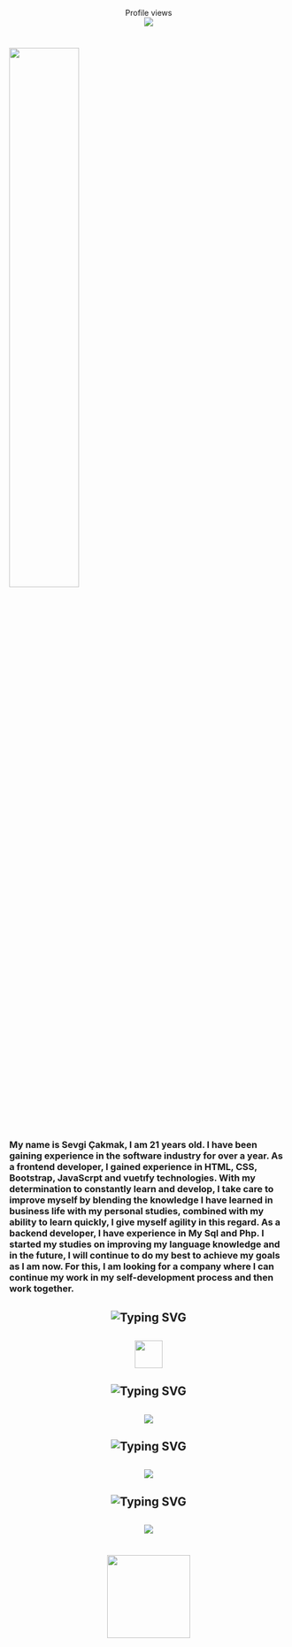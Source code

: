  <p align="center"> 
Profile views<br>
  
 <img src="https://profile-counter.glitch.me/Sevgi-Cakmak/count.svg" />
</p>


# <img width="50%" src= "https://readme-typing-svg.demolab.com?font=Fira+Code&pause=1000&color=4a76fc&background=FF6AAA00&vCenter=false&multiline=true&width=435&height=30&lines=Merhaba+ben%2C+Sevgi">

### My name is Sevgi Çakmak, I am 21 years old. I have been gaining experience in the software industry for over a year. As a frontend developer, I gained experience in HTML, CSS, Bootstrap, JavaScrpt and vuetıfy technologies. With my determination to constantly learn and develop, I take care to improve myself by blending the knowledge I have learned in business life with my personal studies, combined with my ability to learn quickly, I give myself agility in this regard. As a backend developer, I have experience in My Sql and Php. I started my studies on improving my language knowledge and in the future, I will continue to do my best to achieve my goals as I am now. For this, I am looking for a company where I can continue my work in my self-development process and then work together.


<h2 align="center"><img src="https://readme-typing-svg.herokuapp.com?font=Pacifico&pause=1000&color=CA05C3&background=69FF2000&center=true&vCenter=true&repeat=false&width=435&lines=Social+Media's" alt="Typing SVG" /></h2>

<h2 align="center">
        <a href="https://www.instagram.com/sevgi_cakmk/">
            <img src="https://skillicons.dev/icons?i=instagram" height="50" width="50">
        </a>
</h2>

<h2 align="center"><img src="https://readme-typing-svg.herokuapp.com?font=Pacifico&pause=1000&color=F00A0A&background=69FF2000&center=true&vCenter=true&repeat=false&width=435&lines=Front-End+Development+Tools" alt="Typing SVG" /></h2>

 <h2 align="center">
 <img src="https://skillicons.dev/icons?i=html,css,js,tailwind,bootstrap,vuejs" />
  </h2>


<h2 align="center"><img src="https://readme-typing-svg.herokuapp.com?font=Pacifico&pause=1000&color=18CA1F&background=69FF2000&center=true&vCenter=true&repeat=false&width=435&lines=Back-End+Development+Tools" alt="Typing SVG" /></h2>
  <h2 align="center">
 <img src="https://skillicons.dev/icons?i=php,mysql" />
  </h2>

<h2 align="center"><img src="https://readme-typing-svg.herokuapp.com?font=Pacifico&pause=1000&color=4F0AF0&background=69FF2000&center=true&vCenter=true&repeat=false&width=435&lines=Development+Enviroment+Tools" alt="Typing SVG" /></h2>
  <h2 align="center">
 <img src="https://skillicons.dev/icons?i=vscode,github,git,phpstorm" />
  </h2>

<h1 align="center">
   <img src="https://github-readme-stats.vercel.app/api/top-langs/?username=Sevgi-Cakmak&layout=compact&show_icons=true&theme=midnight-purple&hide_border=true"width="%100" height="150px" align="center" />
</h1>

